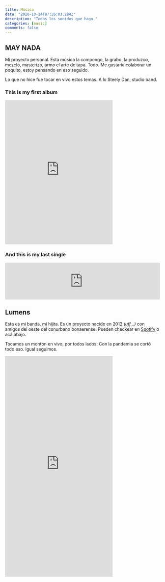 ```yaml
---
title: Música
date: "2020-10-24T07:26:03.284Z"
description: "Todos los sonidos que hago."
categories: [music]
comments: false
---
```


## MAY NADA
Mi proyecto personal. Esta música la compongo, la grabo, la produzco, mezclo, masterizo, armo el arte de tapa. Todo. Me gustaría colaborar un poquito, estoy pensando en eso seguido.

Lo que no hice fue tocar en vivo estos temas. A lo Steely Dan, studio band.

### This is my first album
<iframe style="border: 0; width: 350px; height: 470px;" src="https://bandcamp.com/EmbeddedPlayer/album=3433442373/size=large/bgcol=ffffff/linkcol=de270f/tracklist=false/transparent=true/" seamless><a href="https://maynada.bandcamp.com/album/casa">casa by MAY NADA</a></iframe>

### And this is my last single
<iframe style="border: 0; width: 100%; height: 120px;" src="https://bandcamp.com/EmbeddedPlayer/track=1619702320/size=large/bgcol=ffffff/linkcol=de270f/tracklist=false/artwork=small/transparent=true/" seamless><a href="https://maynada.bandcamp.com/track/lissues">LISSUES by MAY NADA</a></iframe>


## Lumens
Esta es mi banda, mi hijita. Es un proyecto nacido en 2012 *(uff...)* con amigos del oeste del conurbano bonaerense. Pueden checkear en [Spotify](https://open.spotify.com/artist/2UVpLOvrgkWZeYLLwrgrnj?si=sx4TXgo2TeyTYpPr_3N16Q) o acá abajo.

Tocamos un montón en vivo, por todos lados. Con la pandemia se cortó todo eso. Igual seguimos.

<iframe style="border: 0; width: 350px; height: 720px;" src="https://bandcamp.com/EmbeddedPlayer/album=3856682127/size=large/bgcol=ffffff/linkcol=de270f/transparent=true/" seamless><a href="https://lumenslumens.bandcamp.com/album/lumens">Lumens by Lumens</a></iframe>
